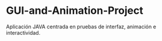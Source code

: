 # GUI-and-Animation-Project
Aplicación JAVA centrada en pruebas de interfaz, animación e interactividad.
